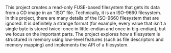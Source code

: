 This project creates a read-only FUSE-based filesystem that gets its data from a CD image in an "ISO" file.
Technically, it is an ISO-9660 filesystem.
In this project, there are many details of the ISO-9660 filesystem that are ignored.
It is definitely a strange format (for example, every value that isn’t a single byte is stored twice: once in little-endian and once in big-endian), but we focus on the important parts. 
The project explores how a filesystem is structured in memory using low-level features (such as file descriptors and memory mapping) and implements the API of a filesystem.